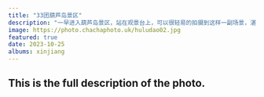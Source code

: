 ```yaml
---
title: "33团葫芦岛景区"
description: "一早进入葫芦岛景区，站在观景台上，可以很轻易的拍摄到这样一副场景，湛蓝的天空与碧蓝的湖水，再搭配水中倒影的胡杨。沙漠、湖泊、胡杨，就这样完美的出现在同一个画面中。"
image: https://photo.chachaphoto.uk/huludao02.jpg
featured: true
date: 2023-10-25
albums: xinjiang
---
```


## This is the full description of the photo.
